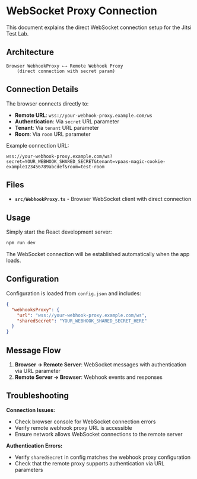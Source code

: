 # WebSocket Proxy Connection

This document explains the direct WebSocket connection setup for the Jitsi Test Lab.

## Architecture

```
Browser WebhookProxy ←→ Remote Webhook Proxy
    (direct connection with secret param)
```

## Connection Details

The browser connects directly to:
- **Remote URL**: `wss://your-webhook-proxy.example.com/ws`
- **Authentication**: Via `secret` URL parameter
- **Tenant**: Via `tenant` URL parameter
- **Room**: Via `room` URL parameter

Example connection URL:
```
wss://your-webhook-proxy.example.com/ws?secret=YOUR_WEBHOOK_SHARED_SECRET&tenant=vpaas-magic-cookie-example123456789abcdef&room=test-room
```

## Files

- **`src/WebhookProxy.ts`** - Browser WebSocket client with direct connection

## Usage

Simply start the React development server:

```bash
npm run dev
```

The WebSocket connection will be established automatically when the app loads.

## Configuration

Configuration is loaded from `config.json` and includes:

```json
{
  "webhooksProxy": {
    "url": "wss://your-webhook-proxy.example.com/ws",
    "sharedSecret": "YOUR_WEBHOOK_SHARED_SECRET_HERE"
  }
}
```

## Message Flow

1. **Browser → Remote Server**: WebSocket messages with authentication via URL parameter
2. **Remote Server → Browser**: Webhook events and responses

## Troubleshooting

**Connection Issues:**
- Check browser console for WebSocket connection errors
- Verify remote webhook proxy URL is accessible
- Ensure network allows WebSocket connections to the remote server

**Authentication Errors:**
- Verify `sharedSecret` in config matches the webhook proxy configuration
- Check that the remote proxy supports authentication via URL parameters

